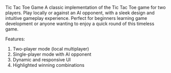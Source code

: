Tic Tac Toe Game
A classic implementation of the Tic Tac Toe game for two players. Play locally or against an AI opponent, with a sleek design and intuitive gameplay experience. Perfect for beginners learning game development or anyone wanting to enjoy a quick round of this timeless game.

Features:

1. Two-player mode (local multiplayer)
2. Single-player mode with AI opponent
3. Dynamic and responsive UI
4. Highlighted winning combinations
